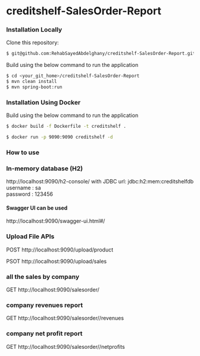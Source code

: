 # creditshelf-SalesOrder-Report

### Installation Locally

Clone this repository:

```sh
$ git@github.com:RehabSayedAbdelghany/creditshelf-SalesOrder-Report.git
```

Build  using the below command to run the application

```sh
$ cd <your_git_home>/creditshelf-SalesOrder-Report
$ mvn clean install 
$ mvn spring-boot:run
```
### Installation Using Docker

Build  using the below command to run the application

```sh
$ docker build -f Dockerfile -t creditshelf . 

$ docker run -p 9090:9090 creditshelf -d
```
### How to use
###  In-memory database (H2)
http://localhost:9090/h2-console/     with JDBC url: jdbc:h2:mem:creditshelfdb 
   username : sa  
   password : 123456
   
#### Swagger UI can be used
  http://localhost:9090/swagger-ui.html#/
### Upload File APIs 
POST  http://localhost:9090/upload/product

PSOT  http://localhost:9090/upload/sales

###  all the sales by company

GET  http://localhost:9090/salesorder/<Company name>


###  company revenues report
GET  http://localhost:9090/salesorder/<Company name>/revenues


###  company net profit report
GET  http://localhost:9090/salesorder/<Company name>/netprofits



